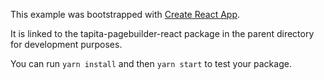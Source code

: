This example was bootstrapped with [Create React App](https://github.com/facebook/create-react-app).

It is linked to the tapita-pagebuilder-react package in the parent directory for development purposes.

You can run `yarn install` and then `yarn start` to test your package.
